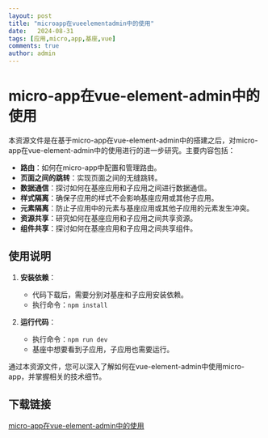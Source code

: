 ```yaml
---
layout: post
title: "microapp在vueelementadmin中的使用"
date:   2024-08-31
tags: [应用,micro,app,基座,vue]
comments: true
author: admin
---
```

# micro-app在vue-element-admin中的使用

本资源文件是在基于micro-app在vue-element-admin中的搭建之后，对micro-app在vue-element-admin中的使用进行的进一步研究。主要内容包括：

- **路由**：如何在micro-app中配置和管理路由。
- **页面之间的跳转**：实现页面之间的无缝跳转。
- **数据通信**：探讨如何在基座应用和子应用之间进行数据通信。
- **样式隔离**：确保子应用的样式不会影响基座应用或其他子应用。
- **元素隔离**：防止子应用中的元素与基座应用或其他子应用的元素发生冲突。
- **资源共享**：研究如何在基座应用和子应用之间共享资源。
- **组件共享**：探讨如何在基座应用和子应用之间共享组件。

## 使用说明

1. **安装依赖**：
   - 代码下载后，需要分别对基座和子应用安装依赖。
   - 执行命令：`npm install`

2. **运行代码**：
   - 执行命令：`npm run dev`
   - 基座中想要看到子应用，子应用也需要运行。

通过本资源文件，您可以深入了解如何在vue-element-admin中使用micro-app，并掌握相关的技术细节。

## 下载链接

[micro-app在vue-element-admin中的使用](https://pan.quark.cn/s/1c0ac528704b)